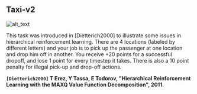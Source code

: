 ## Taxi-v2

![alt_text](https://storage.googleapis.com/lds-media/images/Reinforcement_Learning_Taxi_Env.width-1200.png)

This task was introduced in [Dietterich2000] to illustrate some issues in hierarchical reinforcement learning. There are 4 locations (labeled by different letters) and your job is to pick up the passenger at one location and drop him off in another. You receive +20 points for a successful dropoff, and lose 1 point for every timestep it takes. There is also a 10 point penalty for illegal pick-up and drop-off actions.

**`[Dietterich2000]`	T Erez, Y Tassa, E Todorov, "Hierarchical Reinforcement Learning with the MAXQ Value Function Decomposition", 2011.**
